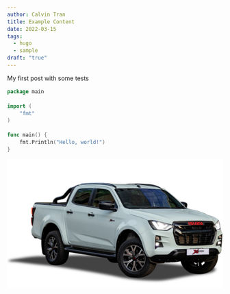 ```yaml
---
author: Calvin Tran
title: Example Content
date: 2022-03-15
tags:
  - hugo
  - sample
draft: "true"
---
```


My first post with some tests

```go
package main

import (
    "fmt"
)

func main() {
    fmt.Println("Hello, world!")
}


```


![White](/images/White.png)